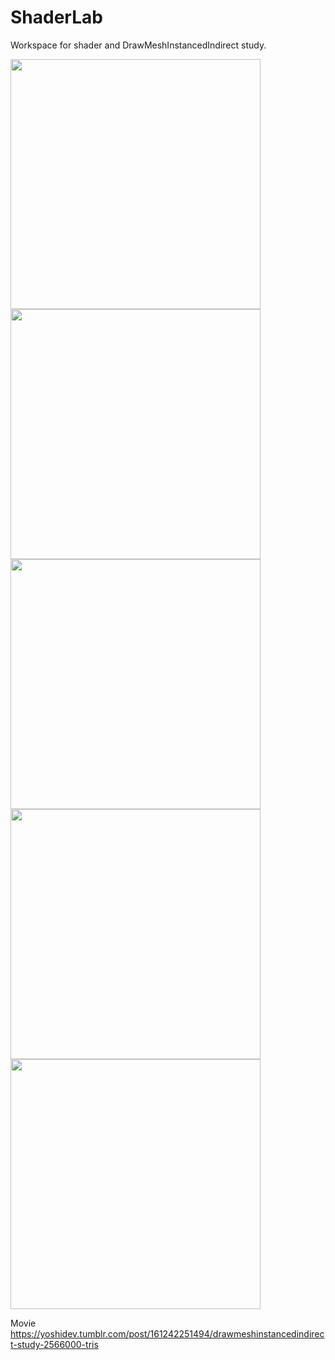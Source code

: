 # ShaderLab
Workspace for shader and DrawMeshInstancedIndirect study.  

<img src="https://qiita-image-store.s3.amazonaws.com/0/68570/0a35a289-126d-4f5e-c1aa-f3b8f296adb0.gif" width="400px"/>

<img src="https://qiita-image-store.s3.amazonaws.com/0/68570/99129f2e-9826-bc82-6b33-ef775bb961c6.gif" width="400px"/>

<img src="https://qiita-image-store.s3.amazonaws.com/0/68570/1bfea487-db9f-7dbe-2c68-d5ab2de81208.gif" width="400px"/>

<img src="https://qiita-image-store.s3.amazonaws.com/0/68570/5e1fe7f2-2866-9641-72c1-af707bde18dd.gif" width="400px"/>

<img src="https://qiita-image-store.s3.amazonaws.com/0/68570/242fb0c0-516f-4be1-bc92-1621d02fe8fe.gif" width="400px"/>



Movie  
https://yoshidev.tumblr.com/post/161242251494/drawmeshinstancedindirect-study-2566000-tris
